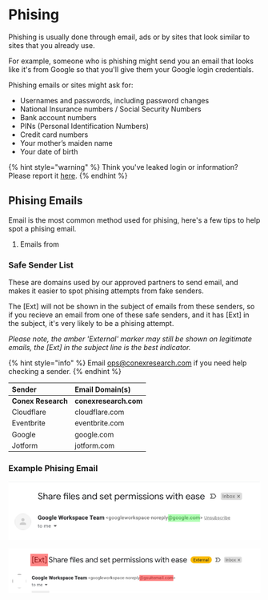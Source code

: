 # Phising

Phishing is usually done through email, ads or by sites that look similar to sites that you already use.

For example, someone who is phishing might send you an email that looks like it's from Google so that you'll give them your Google login credentials.

Phishing emails or sites might ask for:

* Usernames and passwords, including password changes
* National Insurance numbers / Social Security Numbers
* Bank account numbers
* PINs \(Personal Identification Numbers\)
* Credit card numbers
* Your mother’s maiden name
* Your date of birth

{% hint style="warning" %}
Think you've leaked login or information? Please report it [here](https://link.conexresearch.com/breach).
{% endhint %}

## Phising Emails

Email is the most common method used for phising, here's a few tips to help spot a phising email.

1. Emails from

### Safe Sender List

These are domains used by our approved partners to send email, and makes it easier to spot phising attempts from fake senders.

The \[Ext\] will not be shown in the subject of emails from these senders, so if you recieve an email from one of these safe senders, and it has \[Ext\] in the subject, it's very likely to be a phising attempt.

_Please note, the amber 'External' marker may still be shown on legitimate emails, the \[Ext\] in the subject line is the best indicator._

{% hint style="info" %}
Email [ops@conexresearch.com](mailto:ops@conexresearch.com) if you need help checking a sender.
{% endhint %}

| Sender | Email Domain\(s\) |
| :--- | :--- |
| **Conex Research** | **conexresearch.com** |
| Cloudflare | cloudflare.com |
| Eventbrite | eventbrite.com |
| Google | google.com |
| Jotform | jotform.com |

### Example Phising Email

![Legitimate email from Google](../../.gitbook/assets/image-1.png)

![Fake phising email](../../.gitbook/assets/component-2.png)

